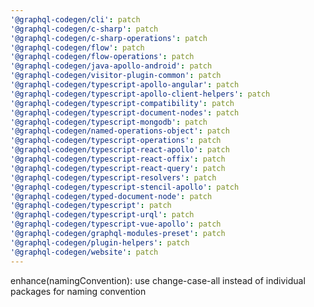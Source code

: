 ```yaml
---
'@graphql-codegen/cli': patch
'@graphql-codegen/c-sharp': patch
'@graphql-codegen/c-sharp-operations': patch
'@graphql-codegen/flow': patch
'@graphql-codegen/flow-operations': patch
'@graphql-codegen/java-apollo-android': patch
'@graphql-codegen/visitor-plugin-common': patch
'@graphql-codegen/typescript-apollo-angular': patch
'@graphql-codegen/typescript-apollo-client-helpers': patch
'@graphql-codegen/typescript-compatibility': patch
'@graphql-codegen/typescript-document-nodes': patch
'@graphql-codegen/typescript-mongodb': patch
'@graphql-codegen/named-operations-object': patch
'@graphql-codegen/typescript-operations': patch
'@graphql-codegen/typescript-react-apollo': patch
'@graphql-codegen/typescript-react-offix': patch
'@graphql-codegen/typescript-react-query': patch
'@graphql-codegen/typescript-resolvers': patch
'@graphql-codegen/typescript-stencil-apollo': patch
'@graphql-codegen/typed-document-node': patch
'@graphql-codegen/typescript': patch
'@graphql-codegen/typescript-urql': patch
'@graphql-codegen/typescript-vue-apollo': patch
'@graphql-codegen/graphql-modules-preset': patch
'@graphql-codegen/plugin-helpers': patch
'@graphql-codegen/website': patch
---
```


enhance(namingConvention): use change-case-all instead of individual packages for naming convention
